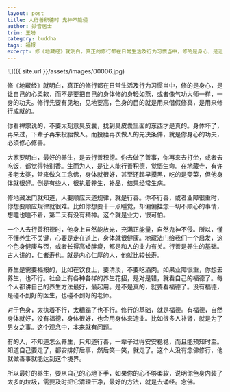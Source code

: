 ```yaml
---
layout: post
title: 人行善积德时 鬼神不能侵
author: 妙音居士
trim: 王盼
category: buddha
tags: 福报
excerpt: 修《地藏经》就明白，真正的修行都在日常生活及行为习惯当中，修的是身心，是让自己的心柔软，而不是要把自己的身体修的身轻如燕，或者像气功大师一样，一身的功夫。修行先要有见地，见地要高，色身的目的就是用来借假修真，是用来修行成就的。
---
```


![]({{ site.url }}/assets/images/00006.jpg)

修《地藏经》就明白，真正的修行都在日常生活及行为习惯当中，修的是身心，是让自己的心柔软，而不是要把自己的身体修的身轻如燕，或者像气功大师一样，一身的功夫。修行先要有见地，见地要高，色身的目的就是用来借假修真，是用来修行成就的。

你看禅宗说的，不要太刻意臭皮囊，找到臭皮囊里面的东西才是真的。身体坏了，再来过，下辈子再来投胎做人。而投胎再次做人的先决条件，就是你身心的功夫，必须修心修善。

大家要明白，最好的养生，是去行善积德。你去做了善事，你再来去打坐，或者去吃饭，都觉得特别香。生而为人，是让人能行善积德，觉悟生命。在地藏寺，有许多老太婆，常来做义工念佛，身体就很好，甚至还起早摸黑，吃的是斋菜，但他身体就很好。倒是有些人，很执着养生，补品，结果经常生病。

修地藏法门就知道，人要顺应天道规律，就是行善。你不行善，或者业障很重时，你想要顺应规律就很难。比如你想要十一点睡觉，却偏偏挂念一切不顺心的事情，想睡也睡不着，第二天有没有精神。这个就是业力，很可怕。

一个人去行善积德时，他身上自然能放光，充满正能量，自然鬼神不侵。所以，懂不懂养生不关键，心要是走在道上，身体就很健康。地藏法门给我们一个启发，这个色身健康与否，或者长得高矮胖瘦，都是和人的业力有关。行善是养生的基础。古人讲的，仁者寿也。就是内心仁厚的人，他就比较长寿。

养生是需要福报的，比如在饮食上，要清淡，不要吃酒肉。如果业障很重，你想去养生，也不行。社会上有各种各样的养生花招，是对是错，就看自己的福德了。每个人都讲自己的养生方法最好，最起用。是不是真的，就要看福德了。没有福德，是碰不到好的医生，也碰不到好的老师。

对于色身，太执着不行，太糟蹋了也不行。修行的基础，就是福德。有福德，自然身体就好，没有福德，身体很好，也会用身体来造业。比如很多人补肾，就是为了男女之事。这个观念中，本来就有问题。

有的人，不知道怎么养生，只知道行善，一辈子过得安安稳稳，而且能预知时至。知道自己要走了，都安排好后事，然后笑一笑，就走了。这个人没有念佛修行，他就做善事就能达到这个境界。

所以最好的养生，要从自己的心地下手，如果你的心不够柔软，说明你色身内装了太多的垃圾，需要及时把它清理干净，最好的方法，就是去诵经。念佛。
